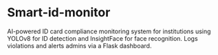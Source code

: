 # Smart-id-monitor
AI-powered ID card compliance monitoring system for institutions using YOLOv8 for ID detection and InsightFace for face recognition. Logs violations and alerts admins via a Flask dashboard.
